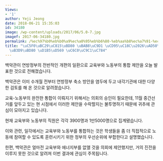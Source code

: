 ```yaml
---
Views:
- '1'
author: Yeji Jeong
date: 2018-06-21 15:35:03
id: 34180
image: /wp-content/uploads/2017/06/5.0-7.jpg
imagef: 2017-06-34180.jpg
permalink: /%ec%97%b0%eb%b0%a9%ec%a0%95%eb%b6%80-%eb%aa%b8%ec%a7%91-%ec%b6%95%ec%86%8c%ea%b5%90%ec%9c%a1-%eb%85%b8%eb%8f%99%eb%b6%80-%ed%86%b5%ed%95%a9-%ec%9b%80%ec%a7%81%ec%9e%84/
title: "\uC5F0\uBC29\uC815\uBD80 \uBAB8\uC9D1 \uCD95\uC18C\u2026\uAD50\uC721-\uB178\
  \uB3D9\uBD80 \uD1B5\uD569 \uC6C0\uC9C1\uC784"
---
```


백악관이 연방정부의 전반적인 개편의 일환으로 교육부와 노동부의 통합 제안을 오늘 발표한 것으로 전해졌습니다.

백악관은 이미 수개월 전부터 연방정부 축소 방안을 염두에 두고 내각기관에 대한 다양한 검토를 해 온 것으로 알려졌습니다.

교육-노동부의 완전한 통합이 이뤄지기 위해서는 의회의 승인이 필요한데, 11월 중간선거를 앞두고 있는 현 시점에서 이러한 제안을 수락할지는 불투명하기 때문에 귀추에 관심이 모아지고 있습니다.

현재 교육부와 노동부의 직원은 각각 3900명과 1만5000명으로 집계됐습니다.

이와 관련, 일각에서는 교육부와 노동부를 통합하는 것은 학생들을 좀 더 직접적으로 노동에 참여할 수 있도록 훈련시키기 위한 정부의 우선순위에 부합한다고 설명했습니다.

한편, 백악관은 얼마전 교육부와 에너지부를 없앨 것을 의회에 제안했지만, 거의 진전을 이루지 못한 것으로 알려져 이번 결과에 관심이 주목됩니다.